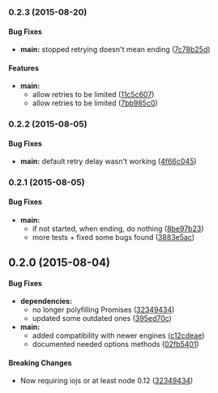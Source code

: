 ### 0.2.3 (2015-08-20)


#### Bug Fixes

* **main:** stopped retrying doesn't mean ending ([7c78b25d](http://github.com/voxpelli/node-promised-retry/commit/7c78b25d5f84dde2e1dfe8e434430d92fd10152e))


#### Features

* **main:**
  * allow retries to be limited ([11c5c607](http://github.com/voxpelli/node-promised-retry/commit/11c5c607b5a1c35fd17334b79e122e586b5d03fa))
  * allow retries to be limited ([7bb985c0](http://github.com/voxpelli/node-promised-retry/commit/7bb985c013caceef40216dd809caa225a7900506))


### 0.2.2 (2015-08-05)


#### Bug Fixes

* **main:** default retry delay wasn't working ([4f66c045](http://github.com/voxpelli/node-promised-retry/commit/4f66c04568ad1ad73cdfd3630337990a8619e97d))


### 0.2.1 (2015-08-05)


#### Bug Fixes

* **main:**
  * if not started, when ending, do nothing ([8be97b23](http://github.com/voxpelli/node-promised-retry/commit/8be97b2373d356a9c2d82638be4f470f4daa432a))
  * more tests + fixed some bugs found ([3883e5ac](http://github.com/voxpelli/node-promised-retry/commit/3883e5ac6c65ad17e807549e6873d62e8613b20a))


## 0.2.0 (2015-08-04)


#### Bug Fixes

* **dependencies:**
  * no longer polyfilling Promises ([32349434](http://github.com/voxpelli/node-promised-retry/commit/32349434a01afda660c386e9e5301e4a135d80c1))
  * updated some outdated ones ([395ed70c](http://github.com/voxpelli/node-promised-retry/commit/395ed70cf317c19767f42702c134231ff1246221))
* **main:**
  * added compatibility with newer engines ([c12cdeae](http://github.com/voxpelli/node-promised-retry/commit/c12cdeae2715f9eb184a67c96fff332188d88f3e))
  * documented needed options methods ([02fb5401](http://github.com/voxpelli/node-promised-retry/commit/02fb5401ec6a4998a1b0899b79bb97b9bb5a472f))


#### Breaking Changes

* Now requiring iojs or at least node 0.12
 ([32349434](http://github.com/voxpelli/node-promised-retry/commit/32349434a01afda660c386e9e5301e4a135d80c1))

